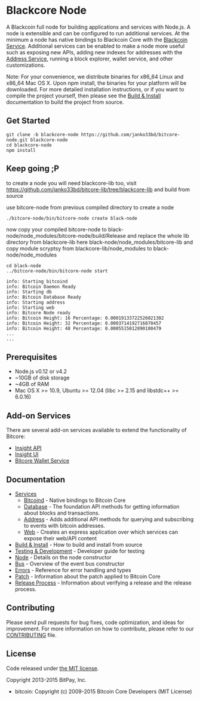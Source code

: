 Blackcore Node
============

A Blackcoin full node for building applications and services with Node.js. A node is extensible and can be configured to run additional services. At the minimum a node has native bindings to Blackcoin Core with the [Blackcoin Service](docs/services/bitcoind.md). Additional services can be enabled to make a node more useful such as exposing new APIs, adding new indexes for addresses with the [Address Service](docs/services/address.md), running a block explorer, wallet service, and other customizations.

Note: For your convenience, we distribute binaries for x86_64 Linux and x86_64 Mac OS X. Upon npm install, the binaries for your platform will be downloaded. For more detailed installation instructions, or if you want to compile the project yourself, then please see the [Build & Install](docs/build.md) documentation to build the project from source.

## Get Started
```
git clone -b blackcore-node https://github.com/janko33bd/bitcore-node.git blackcore-node
cd blackcore-node
npm install
```
## Keep going ;P
to create a node you will need blackcore-lib too, visit
https://github.com/janko33bd/bitcore-lib/tree/blackcore-lib
and build from source

use bitcore-node from previous compiled directory to create a node
```
./bitcore-node/bin/bitcore-node create black-node
```
now copy your compiled bitcore-node to black-node/node_modules/bitcore-node/build/Release
and replace the whole lib directory from blackcore-lib here black-node/node_modules/bitcore-lib
and copy module scryptsy from blackcore-lib/node_modules to black-node/node_modules

```
cd black-node
../bitcore-node/bin/bitcore-node start

info: Starting bitcoind
info: Bitcoin Daemon Ready
info: Starting db
info: Bitcoin Database Ready
info: Starting address
info: Starting web
info: Bitcore Node ready
info: Bitcoin Height: 16 Percentage: 0.00019133722526021302
info: Bitcoin Height: 32 Percentage: 0.0003714192716870457
info: Bitcoin Height: 48 Percentage: 0.0005515012890100479
...
...
```

## Prerequisites

- Node.js v0.12 or v4.2
- ~10GB of disk storage
- ~4GB of RAM
- Mac OS X >= 10.9, Ubuntu >= 12.04 (libc >= 2.15 and libstdc++ >= 6.0.16)

## Add-on Services

There are several add-on services available to extend the functionality of Bitcore:

- [Insight API](https://github.com/bitpay/insight-api/tree/v0.3.0)
- [Insight UI](https://github.com/bitpay/insight/tree/v0.3.0)
- [Bitcore Wallet Service](https://github.com/bitpay/bitcore-wallet-service)

## Documentation

- [Services](docs/services.md)
  - [Bitcoind](docs/services/bitcoind.md) - Native bindings to Bitcoin Core
  - [Database](docs/services/db.md) - The foundation API methods for getting information about blocks and transactions.
  - [Address](docs/services/address.md) - Adds additional API methods for querying and subscribing to events with bitcoin addresses.
  - [Web](docs/services/web.md) - Creates an express application over which services can expose their web/API content
- [Build & Install](docs/build.md) - How to build and install from source
- [Testing & Development](docs/testing.md) - Developer guide for testing
- [Node](docs/node.md) - Details on the node constructor
- [Bus](docs/bus.md) - Overview of the event bus constructor
- [Errors](docs/errors.md) - Reference for error handling and types
- [Patch](docs/patch.md) - Information about the patch applied to Bitcoin Core
- [Release Process](docs/release.md) - Information about verifying a release and the release process.

## Contributing

Please send pull requests for bug fixes, code optimization, and ideas for improvement. For more information on how to contribute, please refer to our [CONTRIBUTING](https://github.com/bitpay/bitcore/blob/master/CONTRIBUTING.md) file.

## License

Code released under [the MIT license](https://github.com/bitpay/bitcore-node/blob/master/LICENSE).

Copyright 2013-2015 BitPay, Inc.

- bitcoin: Copyright (c) 2009-2015 Bitcoin Core Developers (MIT License)
